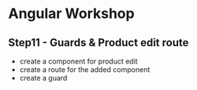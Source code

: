 # Angular Workshop

## Step11 - Guards & Product edit route
- create a component for product edit
- create a route for the added component
- create a guard
